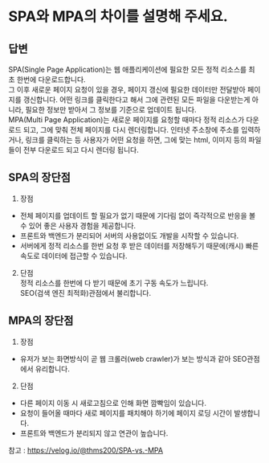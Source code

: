 # SPA와 MPA의 차이를 설명해 주세요.

## 답변

SPA(Single Page Application)는 웹 애플리케이션에 필요한 모든 정적 리소스를 최초 한번에 다운로드합니다.  
그 이후 새로운 페이지 요청이 있을 경우, 페이지 갱신에 필요한 데이터만 전달받아 페이지를 갱신합니다. 어떤 링크를 클릭한다고 해서 그에 관련된 모든 파일을 다운받는게 아니라, 필요한 정보만 받아서 그 정보를 기준으로 업데이트 됩니다.  
MPA(Multi Page Application)는 새로운 페이지를 요청할 때마다 정적 리소스가 다운로드 되고, 그에 맞춰 전체 페이지를 다시 렌더링합니다.
인터넷 주소창에 주소를 입력하거나, 링크를 클릭하는 등 사용자가 어떤 요청을 하면, 그에 맞는 html, 이미지 등의 파일들이 전부 다운로드 되고 다시 렌더링 됩니다.

## SPA의 장단점

1. 장점

- 전체 페이지를 업데이트 할 필요가 없기 때문에 기다림 없이 즉각적으로 반응을 볼 수 있어 좋은 사용자 경험을 제공합니다.
- 프론트와 백엔드가 분리되어 서버의 사용없이도 개발을 시작할 수 있습니다.
- 서버에게 정적 리소스를 한번 요청 후 받은 데이터를 저장해두기 때문에(캐시) 빠른 속도로 데이터에 접근할 수 있습니다.

2. 단점  
   정적 리소스를 한번에 다 받기 때문에 초기 구동 속도가 느립니다.  
   SEO(검색 엔진 최적화)관점에서 불리합니다.

## MPA의 장단점

1. 장점

- 유저가 보는 화면방식이 곧 웹 크롤러(web crawler)가 보는 방식과 같아 SEO관점에서 유리합니다.

2. 단점

- 다른 페이지 이동 시 새로고침으로 인해 화면 깜빡임이 있습니다.
- 요청이 들어올 때마다 새로 페이지를 패치해야 하기에 페이지 로딩 시간이 발생합니다.
- 프론트와 백엔드가 분리되지 않고 연관이 높습니다.

참고 : https://velog.io/@thms200/SPA-vs.-MPA
